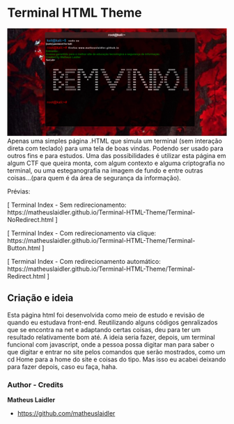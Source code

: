 # Terminal HTML Theme

![preview](screenshot.png)
 Apenas uma simples página .HTML que simula um terminal (sem interação direta com teclado) para uma tela de boas vindas. Podendo ser usado para outros fins e para estudos. 
Uma das possibilidades é utilizar esta página em algum CTF que queira monta, com algum contexto e alguma criptografia no terminal, ou uma esteganografia na imagem de fundo e entre outras coisas...(para quem é da área de segurança da informação).

Prévias:
<p> [ Terminal Index - Sem redirecionamento: https://matheuslaidler.github.io/Terminal-HTML-Theme/Terminal-NoRedirect.html ] </p>
<p> [ Terminal Index - Com redirecionamento via clique: https://matheuslaidler.github.io/Terminal-HTML-Theme/Terminal-Button.html ] </p>
<p> [ Terminal Index - Com redirecionamento automático: https://matheuslaidler.github.io/Terminal-HTML-Theme/Terminal-Redirect.html ] </p>

## Criação e ideia
 
 Esta página html foi desenvolvida como meio de estudo e revisão de quando eu estudava front-end. Reutilizando alguns códigos genralizados que se encontra na net e adaptando certas coisas, deu para ter um resultado relativamente bom até.
 A ideia seria fazer, depois, um terminal funcional com javascript, onde a pessoa possa digitar man para saber o que digitar e entrar no site pelos comandos que serão mostrados, como um cd Home para a home do site e coisas do tipo. Mas isso eu acabei deixando para fazer depois, caso eu faça, haha.


### Author - Credits

**Matheus Laidler**
- <https://github.com/matheuslaidler>

